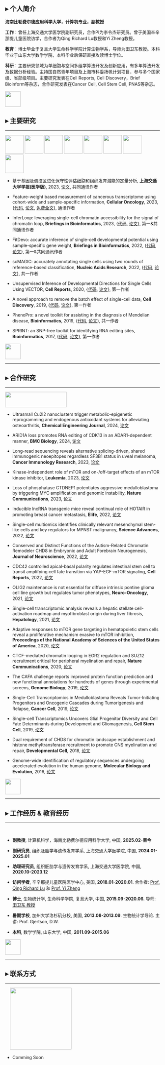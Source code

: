 ## ▸ 个人简介

**海南比勒费尔德应用科学大学，计算机专业，副教授**

**工作**：曾任上海交通大学医学院副研究员，合作PI为李令杰研究员。曾于美国辛辛那提儿童医院访学，合作者为Qing Richard Lu教授和Yi Zheng教授。

**教育**：博士毕业于复旦大学生命科学学院计算生物学系，导师为田卫东教授。本科毕业于山东大学数学学院，本科毕业后保研直接攻读博士学位。

**科研**：主要研究领域为单细胞与空间多组学算法开发及创新应用，有多年算法开发及数据分析经验。主持国自然青年项目及上海市科委扬帆计划项目，参与多个国家级、省部级项目。主要研究发表在Cell Reports, Cell Discovery，Brief Bioinform等杂志，合作研究发表在Cancer Cell, Cell Stem Cell, PNAS等杂志。

<img src="https://fzhang.bioinfo-lab.com/img/white.png" height="50">


## ▸ 主要研究

---------------------------------------


<p float="left">
<img src="https://fzhang.bioinfo-lab.com/img/tools/logo_fwp.png" height="60">
<img src="https://fzhang.bioinfo-lab.com/img/inferloop_logo.jpg" height="60">
<img src="https://fzhang.bioinfo-lab.com/img/tools/logo_fitdevo.png" height="60">
<img src="https://fzhang.bioinfo-lab.com/img/tools/logo_scmagic.png" height="60">
<img src="https://fzhang.bioinfo-lab.com/img/tools/logo_vector.png" height="60">
<img src="https://fzhang.bioinfo-lab.com/img/tools/logo_beer.png" height="60">
<img src="https://fzhang.bioinfo-lab.com/img/tools/logo_phenopro.png" height="60">
<img src="https://fzhang.bioinfo-lab.com/img/tools/logo_sprint.png" height="60">
</p>

  * 基于基因及调控区进化保守性评估细胞和组织发育潜能的定量分析, **上海交通大学学报(医学版)**, 2023, [论文](https://xuebao.shsmu.edu.cn/CN/10.3969/j.issn.1674-8115.2023.11.006), 共同通讯作者

  * Feature-weight based measurement of cancerous transcriptome using cohort-wide and sample-specific information, **Cellular Oncology**, 2023, {[代码](https://github.com/jumphone/FWP),  [论文](https://doi.org/10.1007/s13402-023-00879-6), [免费全文](https://rdcu.be/dn9I1)}, 通讯作者

  * InferLoop: leveraging single-cell chromatin accessibility for the signal of chromatin loop, **Briefings in Bioinformatics**, 2023, {[代码](https://github.com/jumphone/InferLoop), [论文](https://doi.org/10.1093/bib/bbad166)}, 第一&共同通讯作者
    
  * FitDevo: accurate inference of single-cell developmental potential using sample-specific gene weight, **Briefings in Bioinformatics**, 2022, {[代码](https://github.com/jumphone/FitDevo), [论文](https://doi.org/10.1093/bib/bbac293)}, 第一&共同通讯作者
  
  * scMAGIC: accurately annotating single cells using two rounds of reference-based classification, **Nucleic Acids Research**, 2022, {[代码](https://github.com/TianLab-Bioinfo/scMAGIC), [论文](https://doi.org/10.1093/nar/gkab1275)}, 共一作者
    
  * Unsupervised Inference of Developmental Directions for Single Cells Using VECTOR, **Cell Reports**, 2020, {[代码](https://github.com/jumphone/Vector), [论文](https://doi.org/10.1016/j.celrep.2020.108069)}, 第一作者

  * A novel approach to remove the batch effect of single-cell data, **Cell Discovery**, 2019, {[代码](https://github.com/jumphone/BEER), [论文](https://doi.org/10.1038/s41421-019-0114-x)}, 第一作者
    
  * PhenoPro: a novel toolkit for assisting in the diagnosis of Mendelian disease, **Bioinformatics**, 2019, {[代码](https://github.com/jumphone/PhenoPro), [论文](https://doi.org/10.1093/bioinformatics/btz100)}, 共一作者

  * SPRINT: an SNP-free toolkit for identifying RNA editing sites, **Bioinformatics**, 2017, {[代码](https://github.com/jumphone/SPRINT), [论文](https://doi.org/10.1093/bioinformatics/btx473)}, 第一作者

    
    
    
<img src="https://fzhang.bioinfo-lab.com/img/white.png" height="50">

---------------------------------------

## ▸ 合作研究

---------------------------------------

<img src="https://fzhang.bioinfo-lab.com/img/colla_logo.png" width="200" height="50">

  * Ultrasmall Cu2I2 nanoclusters trigger metabolic-epigenetic reprogramming and endogenous antioxidant systems for alleviating osteoarthritis, **Chemical Engineering Journal**, 2024, [论文](https://doi.org/10.1016/j.cej.2024.154568)
  
  * ARID1A loss promotes RNA editing of CDK13 in an ADAR1-dependent manner, **BMC Biology**, 2024, [论文](https://doi.org/10.1186/s12915-024-01927-9)

  * Long-read sequencing reveals alternative splicing-driven, shared immunogenic neoepitopes regardless SF3B1 status in uveal melanoma, **Cancer Immunology Research**, 2023, [论文](https://doi.org/10.1158/2326-6066.cir-23-0083)
  
  * Kinase-independent role of mTOR and on-/off-target effects of an mTOR kinase inhibitor, **Leukemia**, 2023, [论文](https://doi.org/10.1038/s41375-023-01987-w)
  
  * Loss of phosphatase CTDNEP1 potentiates aggressive medulloblastoma by triggering MYC amplification and genomic instability, **Nature Communications**, 2023, [论文](https://doi.org/10.1038/s41467-023-36400-8)
  
  * Inducible lncRNA transgenic mice reveal continual role of HOTAIR in promoting breast cancer metastasis, **Elife**, 2022, [论文](https://doi.org/10.7554/elife.79126)
  
  * Single-cell multiomics identifies clinically relevant mesenchymal stem-like cells and key regulators for MPNST malignancy, **Science Advances**, 2022, [论文](https://doi.org/10.1126/sciadv.abo5442)
  
  * Conserved and Distinct Functions of the Autism-Related Chromatin Remodeler CHD8 in Embryonic and Adult Forebrain Neurogenesis, **Journal of Neuroscience**, 2022, [论文](https://doi.org/10.1523/JNEUROSCI.2400-21.2022)
  
  * CDC42 controlled apical-basal polarity regulates intestinal stem cell to transit amplifying cell fate transition via YAP-EGF-mTOR signaling, **Cell Reports**, 2022, [论文](https://doi.org/10.1016/j.celrep.2021.110009)

  * OLIG2 maintenance is not essential for diffuse intrinsic pontine glioma cell line growth but regulates tumor phenotypes, **Neuro-Oncology**, 2021, [论文](https://doi.org/10.1093/neuonc/noab016)

  * Single-cell transcriptomic analysis reveals a hepatic stellate cell-activation roadmap and myofibroblast origin during liver fibrosis, **Hepatology**, 2021, [论文](https://doi.org/10.1002/hep.31987)

  * Adaptive responses to mTOR gene targeting in hematopoietic stem cells reveal a proliferative mechanism evasive to mTOR inhibition, **Proceedings of the National Academy of Sciences of the United States of America**, 2020, [论文](https://www.pnas.org/content/118/1/e2020102118)
 
  * CTCF-mediated chromatin looping in EGR2 regulation and SUZ12 recruitment critical for peripheral myelination and repair, **Nature Communications**, 2020, [论文](https://doi.org/10.1038/s41467-020-17955-2)

  * The CAFA challenge reports improved protein function prediction and new functional annotations for hundreds of genes through experimental screens, **Genome Biology**, 2019, [论文](https://doi.org/10.1186/s13059-019-1835-8)

  * Single-Cell Transcriptomics in Medulloblastoma Reveals Tumor-Initiating Progenitors and Oncogenic Cascades during Tumorigenesis and Relapse, **Cancer Cell**, 2019, [论文](https://doi.org/10.1016/j.ccell.2019.07.009)

  * Single-cell Transcriptomics Uncovers Glial Progenitor Diversity and Cell Fate Determinants during Development and Gliomagenesis, **Cell Stem Cell**, 2019, [论文](https://doi.org/10.1016/j.stem.2019.03.006)

  * Dual requirement of CHD8 for chromatin landscape establishment and histone methyltransferase recruitment to promote CNS myelination and repair, **Developmental Cell**, 2018, [论文](https://doi.org/10.1016/j.devcel.2018.05.022)

  * Genome-wide identification of regulatory sequences undergoing accelerated evolution in the human genome, **Molecular Biology and Evolution**, 2016, [论文](https://doi.org/10.1093/molbev/msw128)


<img src="https://fzhang.bioinfo-lab.com/img/white.png" height="50">

---------------------------------------

## ▸ 工作经历 & 教育经历

---------------------------------------

&nbsp;&nbsp;&nbsp;&nbsp;

* **副教授**, 计算机科学，海南比勒费尔德应用科学大学, 中国, **2025.02-至今**

* **副研究员**, 组织胚胎学与遗传发育学系, 上海交通大学医学院, 中国, **2024.01-2025.01**

* **助理研究员**, 组织胚胎学与遗传发育学系, 上海交通大学医学院, 中国, **2020.10-2023.12**

* **访问学者**, 辛辛那提儿童医院医学中心, 美国, **2018.01-2020.01**. 合作者: [Prof. Qing Richard Lu](https://www.cincinnatichildrens.org/bio/l/qing-richard-lu) 和 [Prof. Yi Zheng](https://www.cincinnatichildrens.org/bio/z/yi-zheng)

* **博士**, 生物统计学, 生命科学学院, 复旦大学, 中国, **2015.09-2020.06**. 导师: [田卫东 教授](https://life.fudan.edu.cn/9f/60/c31283a368480/page.htm)

* **暑期学校**, 加州大学洛杉矶分校, 美国, **2013.08-2013.09**. 生物统计学导论. 主讲: Prof. Gjertson, D.W.

* **本科**, 数学学院, 山东大学, 中国, **2011.09-2015.06** 

<img src="https://fzhang.bioinfo-lab.com/img/white.png" height="50">

---------------------------------------

## ▸ 联系方式

---------------------------------------

&nbsp;&nbsp;&nbsp;&nbsp;<img src="https://fzhang.bioinfo-lab.com/img/email_logo.png" width="200">

* Comming Soon



